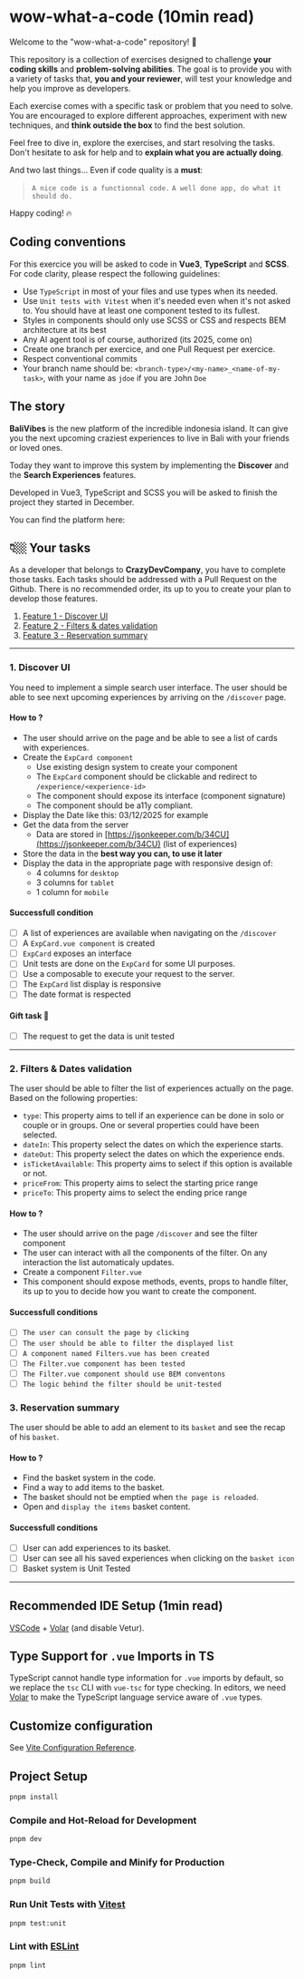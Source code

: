 # wow-what-a-code (10min read)

Welcome to the "wow-what-a-code" repository! 💯

This repository is a collection of exercises designed to challenge **your coding skills** and **problem-solving abilities**. The goal is to provide you with a variety of tasks that, **you and your reviewer**, will test your knowledge and help you improve as developers.

Each exercise comes with a specific task or problem that you need to solve. You are encouraged to explore different approaches, experiment with new techniques, and **think outside the box** to find the best solution.

Feel free to dive in, explore the exercises, and start resolving the tasks. Don't hesitate to ask for help and to **explain what you are actually doing**. 

And two last things... Even if code quality is a **must**:
> `A nice code is a functionnal code.`
  `A well done app, do what it should do.`

Happy coding! 🔥

## Coding conventions

For this exercice you will be asked to code in **Vue3**, **TypeScript** and **SCSS**. For code clarity, please respect the following guidelines:

- Use `TypeScript` in most of your files and use types when its needed.
- Use `Unit tests with Vitest` when it's needed even when it's not asked to. You should have at least one component tested to its fullest.
- Styles in components should only use SCSS or CSS and respects BEM architecture at its best
- Any AI agent tool is of course, authorized (its 2025, come on)
- Create one branch per exercice, and one Pull Request per exercice.
- Respect conventional commits
- Your branch name should be: `<branch-type>/<my-name>_<name-of-my-task>`, with your name as `jdoe` if you are `J`ohn `Doe`

## The story

**BaliVibes** is the new platform of the incredible indonesia island. It can give you the next upcoming craziest experiences to live in Bali with your friends or loved ones.

Today they want to improve this system by implementing the **Discover** and the **Search Experiences** features.

Developed in Vue3, TypeScript and SCSS you will be asked to finish the project they started in December.

You can find the platform here:


## 👇🏼 Your tasks

As a developer that belongs to **CrazyDevCompany**, you have to complete those tasks. Each tasks should be addressed with a Pull Request on the Github. There is no recommended order, its up to you to create your plan to develop those features.

1. [Feature 1 - Discover UI](#1-search-ui)
2. [Feature 2 - Filters & dates validation](#2-filters--dates-validation)
3. [Feature 3 - Reservation summary](#3-reservation-summary)

---

### 1. Discover UI

You need to implement a simple search user interface. The user should be able to see next upcoming experiences by arriving on the `/discover` page.

#### How to ?
- The user should arrive on the page and be able to see a list of cards with experiences.
- Create the `ExpCard component`
  - Use existing design system to create your component
  - The `ExpCard` component should be clickable and redirect to `/experience/<experience-id>`
  - The component should expose its interface (component signature)
  - The component should be a11y compliant.
- Display the Date like this: 03/12/2025 for example
- Get the data from the server
  - Data are stored in [https://jsonkeeper.com/b/34CU](https://jsonkeeper.com/b/34CU) (list of experiences)
- Store the data in the **best way you can, to use it later**
- Display the data in the appropriate page with responsive design of:
  - 4 columns for `desktop`
  - 3 columns for `tablet`
  - 1 column for `mobile`

#### Successfull condition

- [ ] A list of experiences are available when navigating on the `/discover`
- [ ] A `ExpCard.vue component` is created
- [ ] `ExpCard` exposes an interface
- [ ] Unit tests are done on the `ExpCard` for some UI purposes.
- [ ] Use a composable to execute your request to the server.
- [ ] The `ExpCard` list display is responsive
- [ ] The date format is respected

#### Gift task 🎁

- [ ] The request to get the data is unit tested

---

### 2. Filters & Dates validation 

The user should be able to filter the list of experiences actually on the page. Based on the following properties:

- `type`: This property aims to tell if an experience can be done in solo or couple or in groups. One or several properties could have been selected.
- `dateIn`: This property select the dates on which the experience starts.
- `dateOut`: This property select the dates on which the experience ends.
- `isTicketAvailable`: This property aims to select if this option is available or not.
- `priceFrom`: This property aims to select the starting price range
- `priceTo`: This property aims to select the ending price range

#### How to ?

- The user should arrive on the page `/discover` and see the filter component
- The user can interact with all the components of the filter. On any interaction the list automaticaly updates.
- Create a component `Filter.vue`
- This component should expose methods, events, props to handle filter, its up to you to decide how you want to create the component.

#### Successfull conditions

- [ ] `The user can consult the page by clicking`
- [ ] `The user should be able to filter the displayed list`
- [ ] `A component named Filters.vue has been created`
- [ ] `The Filter.vue component has been tested`
- [ ] `The Filter.vue component should use BEM conventons`
- [ ] `The logic behind the filter should be unit-tested`

### 3. Reservation summary

The user should be able to add an element to its `basket` and see the recap of his `basket`.

#### How to ?

- Find the basket system in the code.
- Find a way to add items to the basket.
- The basket should not be emptied when `the page is reloaded`.
- Open and `display the items` basket content.

#### Successfull conditions

- [ ] User can add experiences to its basket.
- [ ] User can see all his saved experiences when clicking on the `basket icon`
- [ ] Basket system is Unit Tested

---

## Recommended IDE Setup (1min read)

[VSCode](https://code.visualstudio.com/) + [Volar](https://marketplace.visualstudio.com/items?itemName=Vue.volar) (and disable Vetur).

## Type Support for `.vue` Imports in TS

TypeScript cannot handle type information for `.vue` imports by default, so we replace the `tsc` CLI with `vue-tsc` for type checking. In editors, we need [Volar](https://marketplace.visualstudio.com/items?itemName=Vue.volar) to make the TypeScript language service aware of `.vue` types.

## Customize configuration

See [Vite Configuration Reference](https://vite.dev/config/).

## Project Setup

```sh
pnpm install
```

### Compile and Hot-Reload for Development

```sh
pnpm dev
```

### Type-Check, Compile and Minify for Production

```sh
pnpm build
```

### Run Unit Tests with [Vitest](https://vitest.dev/)

```sh
pnpm test:unit
```

### Lint with [ESLint](https://eslint.org/)

```sh
pnpm lint
```
